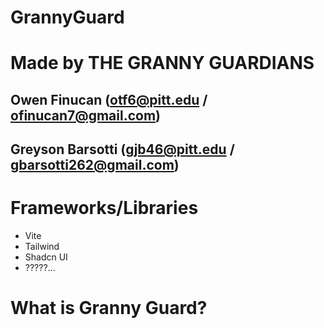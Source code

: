 # GrannyGuard

# Made by THE GRANNY GUARDIANS

## Owen Finucan (otf6@pitt.edu / ofinucan7@gmail.com)
## Greyson Barsotti (gjb46@pitt.edu / gbarsotti262@gmail.com)

# Frameworks/Libraries
- Vite
- Tailwind
- Shadcn UI
- ?????...

# What is Granny Guard?